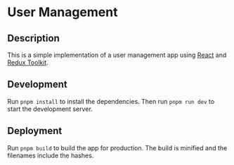 # User Management

## Description

This is a simple implementation of a user management app using [React](https://reactjs.org/) and [Redux Toolkit](https://redux-toolkit.js.org/).

## Development

Run `pnpm install` to install the dependencies. Then run `pnpm run dev` to start the development server.

## Deployment

Run `pnpm build` to build the app for production. The build is minified and the filenames include the hashes.
